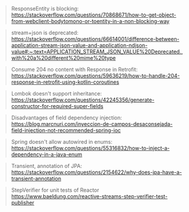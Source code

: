 > ResponseEntity is blocking:
<https://stackoverflow.com/questions/70868671/how-to-get-object-from-webclient-bodytomono-or-toentity-in-a-non-blocking-way>

> stream+json is deprecated:
<https://stackoverflow.com/questions/66614001/difference-between-application-stream-json-value-and-application-ndjson-value#:~:text=APPLICATION_STREAM_JSON_VALUE%20Deprecated.,with%20a%20different%20mime%20type>

> Consume 204 no content with Response<Void> in Retrofit: 
<https://stackoverflow.com/questions/59636219/how-to-handle-204-response-in-retrofit-using-kotlin-coroutines>

> Lombok doesn't support inheritance:
<https://stackoverflow.com/questions/42245356/generate-constructor-for-required-super-fields>

> Disadvantages of field dependency injection:
<https://blog.marcnuri.com/inyeccion-de-campos-desaconsejada-field-injection-not-recommended-spring-ioc>

> Spring doesn't allow autowired in enums:
<https://stackoverflow.com/questions/55316832/how-to-inject-a-dependency-in-a-java-enum>

> Transient, annotation of JPA: 
<https://stackoverflow.com/questions/2154622/why-does-jpa-have-a-transient-annotation>

> StepVerifier for unit tests of Reactor
<https://www.baeldung.com/reactive-streams-step-verifier-test-publisher>
